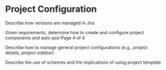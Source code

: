 # Project Configuration



Describe how versions are managed in Jira

Given requirements, determine how to create and configure project
components and auto assi
Page 4 of 4

Describe how to manage general project configurations (e.g., project details,
project sidebar)

Describe the use of schemes and the implications of using project template